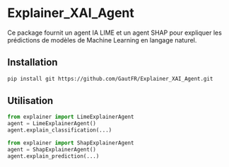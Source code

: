 # Explainer_XAI_Agent

Ce package fournit un agent IA LIME et un agent SHAP pour expliquer les prédictions de modèles de Machine Learning en langage naturel.

## Installation

```bash
pip install git https://github.com/GautFR/Explainer_XAI_Agent.git
```

## Utilisation

```python
from explainer import LimeExplainerAgent
agent = LimeExplainerAgent()
agent.explain_classification(...)
```

```python
from explainer import ShapExplainerAgent
agent = ShapExplainerAgent()
agent.explain_prediction(...)
